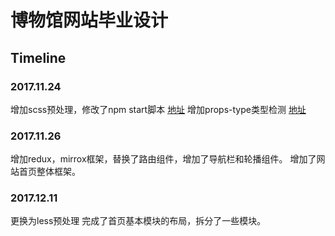 # 博物馆网站毕业设计
## Timeline
### 2017.11.24
增加scss预处理，修改了npm start脚本 [地址](https://www.sass.hk/docs/)
增加props-type类型检测 [地址](https://reactjs.org/docs/typechecking-with-proptypes.html)

### 2017.11.26
增加redux，mirrox框架，替换了路由组件，增加了导航栏和轮播组件。
增加了网站首页整体框架。

### 2017.12.11
更换为less预处理
完成了首页基本模块的布局，拆分了一些模块。